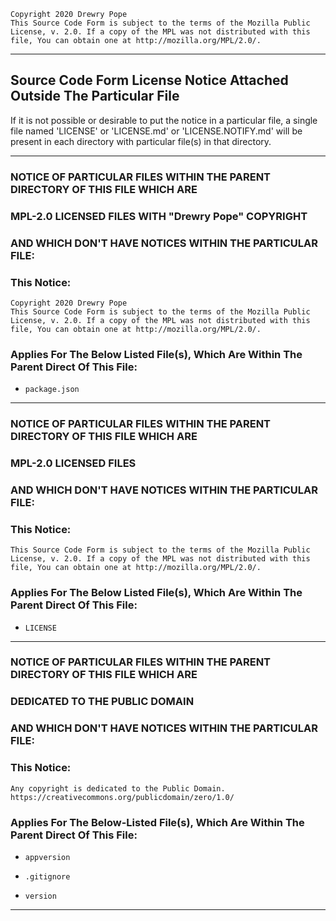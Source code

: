     Copyright 2020 Drewry Pope
    This Source Code Form is subject to the terms of the Mozilla Public
    License, v. 2.0. If a copy of the MPL was not distributed with this
    file, You can obtain one at http://mozilla.org/MPL/2.0/.

----


## Source Code Form License Notice Attached Outside The Particular File

If it is not possible or desirable to put the notice in a particular file,
a single file named 'LICENSE' or 'LICENSE.md' or 'LICENSE.NOTIFY.md' will
be present in each directory with particular file(s) in that directory.


----


### NOTICE OF PARTICULAR FILES WITHIN THE PARENT DIRECTORY OF THIS FILE WHICH ARE
### MPL-2.0 LICENSED FILES WITH "Drewry Pope" COPYRIGHT
### AND WHICH DON'T HAVE NOTICES WITHIN THE PARTICULAR FILE:
### This Notice:
    Copyright 2020 Drewry Pope
    This Source Code Form is subject to the terms of the Mozilla Public
    License, v. 2.0. If a copy of the MPL was not distributed with this
    file, You can obtain one at http://mozilla.org/MPL/2.0/.
### Applies For The Below Listed File(s), Which Are Within The Parent Direct Of This File:
-
      package.json


----


### NOTICE OF PARTICULAR FILES WITHIN THE PARENT DIRECTORY OF THIS FILE WHICH ARE
### MPL-2.0 LICENSED FILES
### AND WHICH DON'T HAVE NOTICES WITHIN THE PARTICULAR FILE:
### This Notice:
    This Source Code Form is subject to the terms of the Mozilla Public
    License, v. 2.0. If a copy of the MPL was not distributed with this
    file, You can obtain one at http://mozilla.org/MPL/2.0/.
### Applies For The Below Listed File(s), Which Are Within The Parent Direct Of This File:
-
      LICENSE


----


### NOTICE OF PARTICULAR FILES WITHIN THE PARENT DIRECTORY OF THIS FILE WHICH ARE
### DEDICATED TO THE PUBLIC DOMAIN
### AND WHICH DON'T HAVE NOTICES WITHIN THE PARTICULAR FILE:
### This Notice:
    Any copyright is dedicated to the Public Domain.
    https://creativecommons.org/publicdomain/zero/1.0/
### Applies For The Below-Listed File(s), Which Are Within The Parent Direct Of This File:
-
      appversion
-
      .gitignore
-
      version


----

